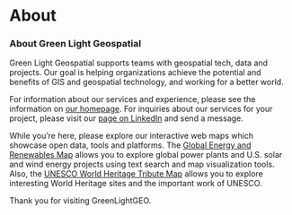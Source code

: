 # About
### About Green Light Geospatial
Green Light Geospatial supports teams with geospatial tech, data and projects. Our goal is helping organizations achieve the potential and benefits of GIS and geospatial technology, and working for a better world.

For information about our services and experience, please see the information on [our homepage](https://greenlightgeo.github.io).  For inquiries about our services for your project, please visit our [page on LinkedIn](https://www.linkedin.com/company/green-light-geospatial) and send a message.

While you’re here, please explore our interactive web maps which showcase open data, tools and platforms. 
The [Global Energy and Renewables Map](https://greenlightgeo.github.io/energy-map) allows you to explore global power plants and U.S. solar and wind energy projects using text search and map visualization tools. 
Also, the [UNESCO World Heritage Tribute Map](https://greenlightgeo.github.io/unesco-map) allows you to explore interesting World Heritage sites and the important work of UNESCO.

Thank you for visiting GreenLightGEO.
